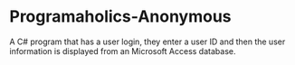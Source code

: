 # Programaholics-Anonymous
A C# program that has a user login, they enter a user ID and then the user information is displayed from an Microsoft Access database.

